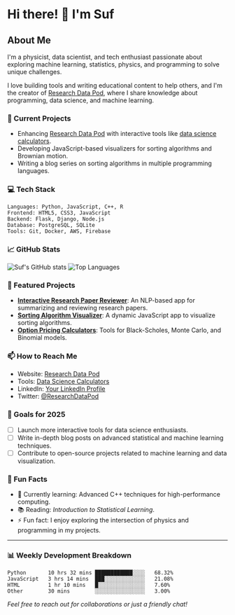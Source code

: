 # Hi there! 👋 I'm Suf

## About Me
I'm a physicist, data scientist, and tech enthusiast passionate about exploring machine learning, statistics, physics, and programming to solve unique challenges. 

I love building tools and writing educational content to help others, and I'm the creator of [Research Data Pod](https://researchdatapod.com), where I share knowledge about programming, data science, and machine learning.

### 🔭 Current Projects
- Enhancing [Research Data Pod](https://researchdatapod.com) with interactive tools like [data science calculators](https://researchdatapod.com/data-science-tools/calculators/).
- Developing JavaScript-based visualizers for sorting algorithms and Brownian motion.
- Writing a blog series on sorting algorithms in multiple programming languages.

### 💻 Tech Stack
```
Languages: Python, JavaScript, C++, R
Frontend: HTML5, CSS3, JavaScript
Backend: Flask, Django, Node.js
Database: PostgreSQL, SQLite
Tools: Git, Docker, AWS, Firebase
```

### 📈 GitHub Stats
![Suf's GitHub stats](https://github-readme-stats.vercel.app/api?username=suf-research&show_icons=true&theme=radical)
![Top Languages](https://github-readme-stats.vercel.app/api/top-langs/?username=suf-research&layout=compact&theme=radical)

### 🌟 Featured Projects
- **[Interactive Research Paper Reviewer](https://researchdatapod.com)**: An NLP-based app for summarizing and reviewing research papers.
- **[Sorting Algorithm Visualizer](https://github.com/suf-research/sorting-visualizer)**: A dynamic JavaScript app to visualize sorting algorithms.
- **[Option Pricing Calculators](https://researchdatapod.com/data-science-tools/calculators/)**: Tools for Black-Scholes, Monte Carlo, and Binomial models.

### 📫 How to Reach Me
- Website: [Research Data Pod](https://researchdatapod.com)
- Tools: [Data Science Calculators](https://researchdatapod.com/data-science-tools/calculators/)
- LinkedIn: [Your LinkedIn Profile](https://linkedin.com/in/suf-profile)
- Twitter: [@ResearchDataPod](https://twitter.com/ResearchDataPod)

### 🎯 Goals for 2025
- [ ] Launch more interactive tools for data science enthusiasts.
- [ ] Write in-depth blog posts on advanced statistical and machine learning techniques.
- [ ] Contribute to open-source projects related to machine learning and data visualization.

### 🎨 Fun Facts
- 🌱 Currently learning: Advanced C++ techniques for high-performance computing.
- 📚 Reading: *Introduction to Statistical Learning*.
- ⚡ Fun fact: I enjoy exploring the intersection of physics and programming in my projects.

---
### 📊 Weekly Development Breakdown
```text
Python       10 hrs 32 mins ████████████░░░░   68.32%
JavaScript   3 hrs 14 mins  ███░░░░░░░░░░░░░   21.08%
HTML         1 hr 10 mins   █░░░░░░░░░░░░░░░   7.60%
Other        30 mins        ░░░░░░░░░░░░░░░░   3.00%
```

*Feel free to reach out for collaborations or just a friendly chat!*
